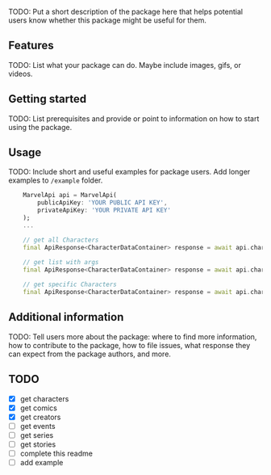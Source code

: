 <!--
This README describes the package. If you publish this package to pub.dev,
this README's contents appear on the landing page for your package.

For information about how to write a good package README, see the guide for
[writing package pages](https://dart.dev/guides/libraries/writing-package-pages).

For general information about developing packages, see the Dart guide for
[creating packages](https://dart.dev/guides/libraries/create-library-packages)
and the Flutter guide for
[developing packages and plugins](https://flutter.dev/developing-packages).
-->

TODO: Put a short description of the package here that helps potential users
know whether this package might be useful for them.

## Features

TODO: List what your package can do. Maybe include images, gifs, or videos.

## Getting started

TODO: List prerequisites and provide or point to information on how to
start using the package.

## Usage

TODO: Include short and useful examples for package users. Add longer examples
to `/example` folder.

```dart
    MarvelApi api = MarvelApi(
        publicApiKey: 'YOUR PUBLIC API KEY',
        privateApiKey: 'YOUR PRIVATE API KEY'
    );
    ...

    // get all Characters
    final ApiResponse<CharacterDataContainer> response = await api.characters.fetch();
    
    // get list with args
    final ApiResponse<CharacterDataContainer> response = await api.characters.fetch(args: { 'offset': 20 });

    // get specific Characters
    final ApiResponse<CharacterDataContainer> response = await api.characters.fetch(id: 4711);

```

## Additional information

TODO: Tell users more about the package: where to find more information, how to
contribute to the package, how to file issues, what response they can expect
from the package authors, and more.

## TODO

- [x] get characters 
- [x] get comics 
- [x] get creators 
- [ ] get events 
- [ ] get series 
- [ ] get stories 
- [ ] complete this readme
- [ ] add example
